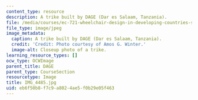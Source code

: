 ```yaml
---
content_type: resource
description: A trike built by DAGE (Dar es Salaam, Tanzania).
file: /media/courses/ec-721-wheelchair-design-in-developing-countries-spring-2009/eb6f50b8f7c9a8024ae5f0b29e05f463_IMG_4485.jpg
file_type: image/jpeg
image_metadata:
  caption: A trike built by DAGE (Dar es Salaam, Tanzania).
  credit: 'Credit: Photo courtesy of Amos G. Winter.'
  image-alt: Closeup photo of a trike.
learning_resource_types: []
ocw_type: OCWImage
parent_title: DAGE
parent_type: CourseSection
resourcetype: Image
title: IMG_4485.jpg
uid: eb6f50b8-f7c9-a802-4ae5-f0b29e05f463
---
```

